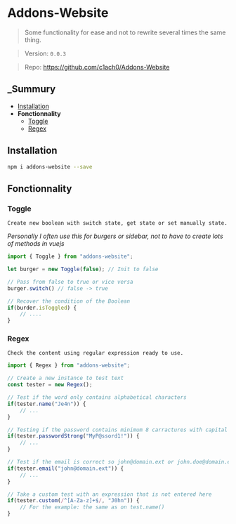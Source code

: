 # Addons-Website
> Some functionality for ease and not to rewrite several times the same thing.

> Version: `0.0.3`

> Repo: https://github.com/c1ach0/Addons-Website

## _Summury
- [Installation](#installation)
- __Fonctionnality__
    - [Toggle](#toggle)
    - [Regex](#regex)

## Installation
```sh
npm i addons-website --save
```

## Fonctionnality

### Toggle
` Create new boolean with switch state, get state or set manually state. `

_Personally I often use this for burgers or sidebar, not to have to create lots of methods in vuejs_
```ts
import { Toggle } from "addons-website";

let burger = new Toggle(false); // Init to false

// Pass from false to true or vice versa
burger.switch() // false -> true

// Recover the condition of the Boolean
if(burder.isToggled) {
    // ....
}
```

### Regex
` Check the content using regular expression ready to use. `

```ts
import { Regex } from "addons-website";

// Create a new instance to test text
const tester = new Regex();

// Test if the word only contains alphabetical characters
if(tester.name("Je4n")) {
    // ...
}

// Testing if the password contains minimum 8 carractures with capital letters, tiny and figures, or special characters: "!@#$%^&*"
if(tester.passwordStrong("MyP@ssord1!")) {
    // ...
}

// Test if the email is correct so john@domain.ext or john.doe@domain.ext
if(tester.email("john@domain.ext")) {
    // ...
}

// Take a custom test with an expression that is not entered here
if(tester.custom(/^[A-Za-z]+$/, "J0hn")) {
    // For the example: the same as on test.name()
}
```